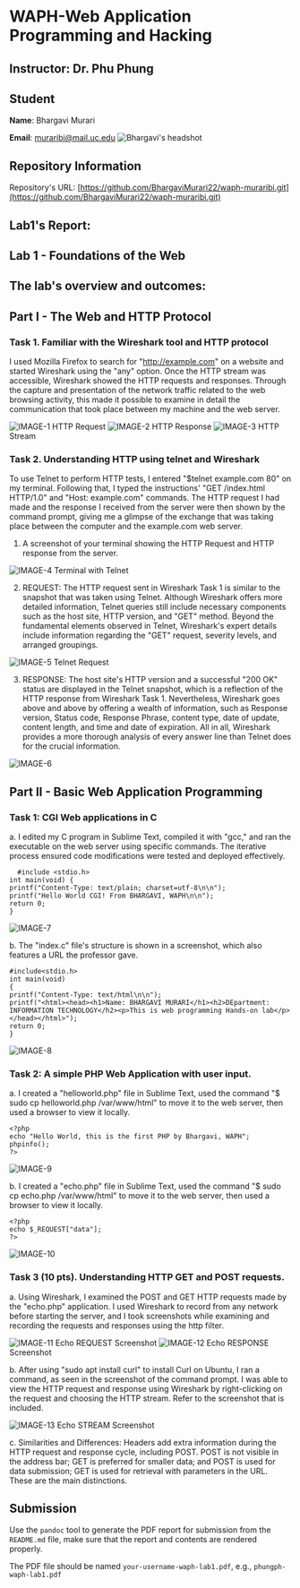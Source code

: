 # WAPH-Web Application Programming and Hacking

## Instructor: Dr. Phu Phung

## Student

**Name**: Bhargavi Murari

**Email**: muraribi@mail.uc.edu
![Bhargavi's headshot](../../images/headshot.jpg)
## Repository Information
Repository's URL: [https://github.com/BhargaviMurari22/waph-muraribi.git](https://github.com/BhargaviMurari22/waph-muraribi.git)
## Lab1's Report:
## Lab 1 - Foundations of the Web 
## The lab's overview and outcomes:

## Part I - The Web and HTTP Protocol
### Task 1. Familiar with the Wireshark tool and HTTP protocol

 I used Mozilla Firefox to search for "http://example.com" on a website and started Wireshark using the "any" option. Once the HTTP stream was accessible, Wireshark showed the HTTP requests and responses. Through the capture and presentation of the network traffic related to the web browsing activity, this made it possible to examine in detail the communication that took place between my machine and the web server.

![IMAGE-1](../../images/IMAGE-1.png)
HTTP Request
![IMAGE-2](../../images/IMAGE-2.png)
HTTP Response
![IMAGE-3](../../images/IMAGE-3.png)
HTTP Stream


### Task 2. Understanding HTTP using telnet and Wireshark

To use Telnet to perform HTTP tests, I entered "$telnet example.com 80" on my terminal. Following that, I typed the instructions' "GET /index.html HTTP/1.0" and "Host: example.com" commands. The HTTP request I had made and the response I received from the server were then shown by the command prompt, giving me a glimpse of the exchange that was taking place between the computer and the example.com web server.

  1. A screenshot of your terminal showing the HTTP Request and HTTP response from the server.

![IMAGE-4](../../images/IMAGE-4.png)
Terminal with Telnet

  2. REQUEST: The HTTP request sent in Wireshark Task 1 is similar to the snapshot that was taken using Telnet. Although Wireshark offers more detailed information, Telnet queries still include necessary components such as the host site, HTTP version, and "GET" method. Beyond the fundamental elements observed in Telnet, Wireshark's expert details include information regarding the "GET" request, severity levels, and arranged groupings.

![IMAGE-5](../../images/IMAGE-5.png)
Telnet Request

  3. RESPONSE: The host site's HTTP version and a successful "200 OK" status are displayed in the Telnet snapshot, which is a reflection of the HTTP response from Wireshark Task 1. Nevertheless, Wireshark goes above and above by offering a wealth of information, such as Response version, Status code, Response Phrase, content type, date of update, content length, and time and date of expiration. All in all, Wireshark provides a more thorough analysis of every answer line than Telnet does for the crucial information.

![IMAGE-6](../../images/IMAGE-6.png)

## Part II - Basic Web Application Programming

###   Task 1: CGI Web applications in C

   a. I edited my C program in Sublime Text, compiled it with "gcc," and ran the executable on the web server using specific commands. The iterative process ensured code modifications were tested and deployed effectively.
 ```
   #include <stdio.h>
int main(void) {
printf("Content-Type: text/plain; charset=utf-8\n\n");
printf("Hello World CGI! From BHARGAVI, WAPH\n\n");
return 0;
}
```
![IMAGE-7](../../images/IMAGE-7.png)

   b. The "index.c" file's structure is shown in a screenshot, which also features a URL the professor gave.
   ```
   #include<stdio.h>
int main(void)
{
printf("Content-Type: text/html\n\n");
printf("<html><head><h1>Name: BHARGAVI MURARI</h1><h2>DEpartment: INFORMATION TECHNOLOGY</h2><p>This is web programming Hands-on lab</p></head></html>");
return 0;
}
```
 ![IMAGE-8](../../images/IMAGE-8.png)  
 
###  Task 2: A simple PHP Web Application with user input.

a. I created a "helloworld.php" file in Sublime Text, used the command "$ sudo cp helloworld.php /var/www/html" to move it to the web server, then used a browser to view it locally.
```
<?php
echo "Hello World, this is the first PHP by Bhargavi, WAPH";
phpinfo();
?>
```
 ![IMAGE-9](../../images/IMAGE-9.png) 
 
b. I created a "echo.php" file in Sublime Text, used the command "$ sudo cp echo.php /var/www/html" to move it to the web server, then used a browser to view it locally.
```
<?php
echo $_REQUEST["data"];
?>
```
![IMAGE-10](../../images/IMAGE-10.png) 

### Task 3 (10 pts). Understanding HTTP GET and POST requests.

a. Using Wireshark, I examined the POST and GET HTTP requests made by the "echo.php" application. I used Wireshark to record from any network before starting the server, and I took screenshots while examining and recording the requests and responses using the http filter.

![IMAGE-11](../../images/IMAGE-11.png) 
Echo REQUEST Screenshot
![IMAGE-12](../../images/IMAGE-12.png) 
Echo RESPONSE Screenshot

b. After using "sudo apt install curl" to install Curl on Ubuntu, I ran a command, as seen in the screenshot of the command prompt. I was able to view the HTTP request and response using Wireshark by right-clicking on the request and choosing the HTTP stream. Refer to the screenshot that is included.

![IMAGE-13](../../images/IMAGE-13.png) 
Echo STREAM Screenshot

c. Similarities and Differences: 
Headers add extra information during the HTTP request and response cycle, including POST. POST is not visible in the address bar; GET is preferred for smaller data; and POST is used for data submission; GET is used for retrieval with parameters in the URL. These are the main distinctions.


## Submission

Use the `pandoc` tool to generate the PDF report for submission from the `README.md` file, make sure that the report and contents are rendered properly.

The PDF file should be named `your-username-waph-lab1.pdf`, e.g., `phungph-waph-lab1.pdf` 
